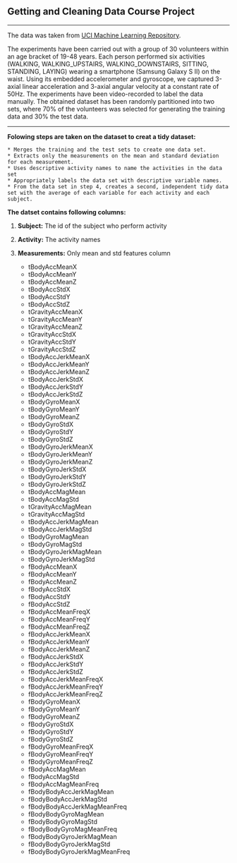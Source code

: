 ## Getting and Cleaning Data Course Project

*** 
The data was taken from [UCI Machine Learning Repository](http://archive.ics.uci.edu/ml/datasets/Human+Activity+Recognition+Using+Smartphones).

The experiments have been carried out with a group of 30 volunteers within an age bracket of 19-48 years. Each person performed six activities (WALKING, WALKING_UPSTAIRS, WALKING_DOWNSTAIRS, SITTING, STANDING, LAYING) wearing a smartphone (Samsung Galaxy S II) on the waist. Using its embedded accelerometer and gyroscope, we captured 3-axial linear acceleration and 3-axial angular velocity at a constant rate of 50Hz. The experiments have been video-recorded to label the data manually. The obtained dataset has been randomly partitioned into two sets, where 70% of the volunteers was selected for generating the training data and 30% the test data.

*** 

**Folowing steps are taken on the dataset to creat a tidy dataset:**

    * Merges the training and the test sets to create one data set.
    * Extracts only the measurements on the mean and standard deviation for each measurement.
    * Uses descriptive activity names to name the activities in the data set
    * Appropriately labels the data set with descriptive variable names.
    * From the data set in step 4, creates a second, independent tidy data set with the average of each variable for each activity and each subject.

**The datset contains following columns:**

1. **Subject:** The id of the subject who perform activity
2. **Activity:** The activity names
3. **Measurements:** Only mean and std features column

    + tBodyAccMeanX
    + tBodyAccMeanY
    + tBodyAccMeanZ
    + tBodyAccStdX
    + tBodyAccStdY
    + tBodyAccStdZ
    + tGravityAccMeanX
    + tGravityAccMeanY
    + tGravityAccMeanZ
    + tGravityAccStdX
    + tGravityAccStdY
    + tGravityAccStdZ
    + tBodyAccJerkMeanX
    + tBodyAccJerkMeanY
    + tBodyAccJerkMeanZ
    + tBodyAccJerkStdX
    + tBodyAccJerkStdY
    + tBodyAccJerkStdZ
    + tBodyGyroMeanX
    + tBodyGyroMeanY
    + tBodyGyroMeanZ
    + tBodyGyroStdX
    + tBodyGyroStdY
    + tBodyGyroStdZ
    + tBodyGyroJerkMeanX
    + tBodyGyroJerkMeanY
    + tBodyGyroJerkMeanZ
    + tBodyGyroJerkStdX
    + tBodyGyroJerkStdY
    + tBodyGyroJerkStdZ
    + tBodyAccMagMean
    + tBodyAccMagStd
    + tGravityAccMagMean
    + tGravityAccMagStd
    + tBodyAccJerkMagMean
    + tBodyAccJerkMagStd
    + tBodyGyroMagMean
    + tBodyGyroMagStd
    + tBodyGyroJerkMagMean
    + tBodyGyroJerkMagStd
    + fBodyAccMeanX
    + fBodyAccMeanY
    + fBodyAccMeanZ
    + fBodyAccStdX
    + fBodyAccStdY
    + fBodyAccStdZ
    + fBodyAccMeanFreqX
    + fBodyAccMeanFreqY
    + fBodyAccMeanFreqZ
    + fBodyAccJerkMeanX
    + fBodyAccJerkMeanY
    + fBodyAccJerkMeanZ
    + fBodyAccJerkStdX
    + fBodyAccJerkStdY
    + fBodyAccJerkStdZ
    + fBodyAccJerkMeanFreqX
    + fBodyAccJerkMeanFreqY
    + fBodyAccJerkMeanFreqZ
    + fBodyGyroMeanX
    + fBodyGyroMeanY
    + fBodyGyroMeanZ
    + fBodyGyroStdX
    + fBodyGyroStdY
    + fBodyGyroStdZ
    + fBodyGyroMeanFreqX
    + fBodyGyroMeanFreqY
    + fBodyGyroMeanFreqZ
    + fBodyAccMagMean
    + fBodyAccMagStd
    + fBodyAccMagMeanFreq
    + fBodyBodyAccJerkMagMean
    + fBodyBodyAccJerkMagStd
    + fBodyBodyAccJerkMagMeanFreq
    + fBodyBodyGyroMagMean
    + fBodyBodyGyroMagStd
    + fBodyBodyGyroMagMeanFreq
    + fBodyBodyGyroJerkMagMean
    + fBodyBodyGyroJerkMagStd
    + fBodyBodyGyroJerkMagMeanFreq


